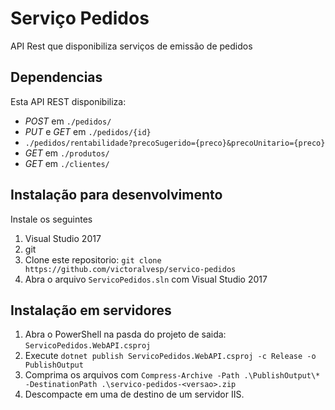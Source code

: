 # Serviço Pedidos
API Rest que disponibiliza serviços de emissão de pedidos

## Dependencias
Esta API REST disponibiliza:
* *POST* em `./pedidos/`
* *PUT* e *GET* em `./pedidos/{id}`
* `./pedidos/rentabilidade?precoSugerido={preco}&precoUnitario={preco}`
* *GET* em `./produtos/`
* *GET* em `./clientes/`

## Instalação para desenvolvimento
Instale os seguintes
1. Visual Studio 2017
1. git
1. Clone este repositorio: `git clone https://github.com/victoralvesp/servico-pedidos` 
1. Abra o arquivo `ServicoPedidos.sln` com Visual Studio 2017

## Instalação em servidores
1. Abra o PowerShell na pasda do projeto de saida: `ServicoPedidos.WebAPI.csproj`
1. Execute `dotnet publish ServicoPedidos.WebAPI.csproj -c Release -o PublishOutput`
1. Comprima os arquivos com `Compress-Archive -Path .\PublishOutput\* -DestinationPath .\servico-pedidos-<versao>.zip` 
1. Descompacte em uma de destino de um servidor IIS.
